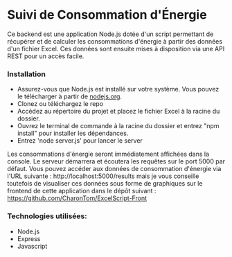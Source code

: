 # Suivi de Consommation d'Énergie

Ce backend est une application Node.js dotée d'un script permettant de récupérer et de calculer les consommations d'énergie à partir des données d'un fichier Excel. Ces données sont ensuite mises à disposition via une API REST pour un accès facile.

### Installation

- Assurez-vous que Node.js est installé sur votre système. Vous pouvez le télécharger à partir de [nodejs.org](https://nodejs.org/).
- Clonez ou téléchargez le repo
- Accédez au répertoire du projet et placez le fichier Excel à la racine du dossier.
- Ouvrez le terminal de commande à la racine du dossier et entrez "npm install" pour installer les dépendances.
- Entrez 'node server.js' pour lancer le server

Les consommations d'énergie seront immédiatement affichées dans la console.
Le serveur démarrera et écoutera les requêtes sur le port 5000 par défaut.
Vous pouvez accéder aux données de consommation d'énergie via l'URL suivante : http://localhost:5000/results mais je vous conseille toutefois de visualiser ces données sous forme de graphiques sur le frontend de cette application dans le dépôt suivant : https://github.com/CharonTom/ExcelScript-Front

### Technologies utilisées:

- Node.js
- Express
- Javascript
